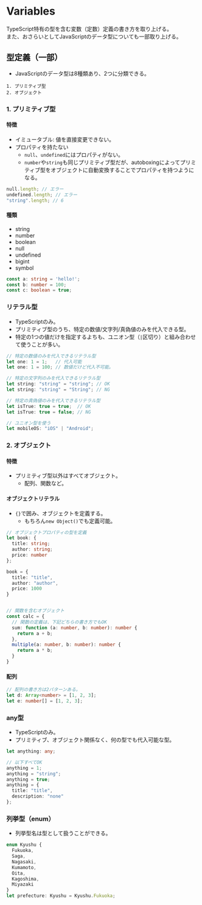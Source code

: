 # Variables

TypeScript特有の型を含む変数（定数）定義の書き方を取り上げる。  
また、おさらいとしてJavaScriptのデータ型についても一部取り上げる。

## 型定義（一部）
- JavaScriptのデータ型は8種類あり、2つに分類できる。
```
1. プリミティブ型
2. オブジェクト
```  

### 1. プリミティブ型

#### 特徴
- イミュータブル: 値を直接変更できない。
- プロパティを持たない
  - `null`、`undefined`にはプロパティがない。
  - `number`や`string`も同じプリミティブ型だが、autoboxingによってプリミティブ型をオブジェクトに自動変換することでプロパティを持つようになる。

```typescript
null.length; // エラー
undefined.length; // エラー
"string".length; // 6 
```

#### 種類
- string
- number
- boolean
- null
- undefined
- bigint
- symbol

```typescript
const a: string = 'hello!';
const b: number = 100;
const c: boolean = true;
```

### リテラル型
- TypeScriptのみ。
- プリミティブ型のうち、特定の数値/文字列/真偽値のみを代入できる型。
- 特定の1つの値だけを指定するよちも、ユニオン型（`|`区切り）と組み合わせて使うことが多い。

```typescript
// 特定の数値のみを代入できるリテラル型
let one: 1 = 1;   // 代入可能
let one: 1 = 100; // 数値だけど代入不可能。

// 特定の文字列のみを代入できるリテラル型
let string: "string" = "string"; // OK
let string: "string" = "String"; // NG

// 特定の真偽値のみを代入できるリテラル型
let isTrue: true = true;  // OK
let isTrue: true = false; // NG

// ユニオン型を使う
let mobileOS: "iOS" | "Android";
```


### 2. オブジェクト

#### 特徴
- プリミティブ型以外はすべてオブジェクト。
  - 配列、関数など。

#### オブジェクトリテラル
- `{}`で囲み、オブジェクトを定義する。
  - もちろん`new Object()`でも定義可能。
```typescript
// オブジェクトプロパティの型を定義
let book: {
  title: string;
  author: string;
  price: number
};

book = {
  title: "title",
  author: "author",
  price: 1000
}


// 関数を含むオブジェクト
const calc = {
  // 関数の定義は、下記どちらの書き方でもOK
  sum: function (a: number, b: number): number {
    return a + b;
  },
  multiple(a: number, b: number): number {
    return a * b;
  }
}
```


#### 配列
```typescript
// 配列の書き方は2パターンある。
let d: Array<number> = [1, 2, 3];
let e: number[] = [1, 2, 3];
```

### any型
- TypeScriptのみ。
- プリミティブ、オブジェクト関係なく、何の型でも代入可能な型。

```typescript
let anything: any;

// 以下すべてOK
anything = 1;
anything = "string";
anything = true;
anything = {
  title: "title",
  description: "none"
};
```

### 列挙型（enum）
- 列挙型名は型として扱うことができる。
```typescript
enum Kyushu {
  Fukuoka,
  Saga,
  Nagasaki,
  Kumamoto,
  Oita,
  Kagoshima,
  Miyazaki
}
let prefecture: Kyushu = Kyushu.Fukuoka;

```